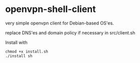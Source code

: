 # openvpn-shell-client


very simple openvpn client for Debian-based OS'es.

replace DNS'es and domain policy if necessary in src/client.sh

Install with 

```shell
chmod +x install.sh
./install sh
```

